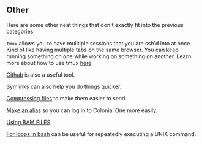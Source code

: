 ## Other

Here are some other neat things that don't exactly fit into the previous categories:

`tmux` allows you to have mulltiple sessions that you are ssh'd into at once. Kind of like having multiple tabs on the same browser. You can keep running something on one while working on something on another. Learn more about how to use tmux [here](https://hackernoon.com/a-gentle-introduction-to-tmux-8d784c404340)

[Github](github.md) is also a useful tool.

[Symlinks](symlink.md) can also help you do things quicker.

[Compressing files](compress.md) to make them easier to send.

[Make an alias](alias.md) so you can log in to Colonial One more easily. 

[Using BAM FILES](https://github.com/IARCbioinfo/BAM-tricks#calculate-coverage-for-each-position-of-a-bed)

[For loops in bash](forloops.md) can be useful for repeatedly executing a UNIX command.
